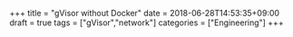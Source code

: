 +++
title = "gVisor without Docker"
date = 2018-06-28T14:53:35+09:00
draft = true
tags = ["gVisor","network"]
categories = ["Engineering"]
+++


